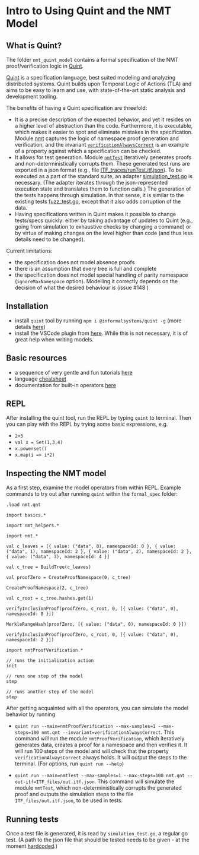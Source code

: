 # Intro to Using Quint and the NMT Model

## What is Quint?

The folder `nmt_quint_model` contains a formal specification of the NMT
proof/verification logic in [Quint](https://github.com/informalsystems/quint).

[Quint](https://github.com/informalsystems/quint) is a specification language,
best suited modeling and analyzing distributed systems.
Quint builds upon Temporal Logic of Actions (TLA) and aims to be easy to
learn and use, with state-of-the-art static analysis and development tooling.

The benefits of having a Quint specification are threefold:

- It is a precise description of the expected behavior,
and yet it resides on a higher level of abstraction than the code.
Furthermore, it is executable, which makes it easier to spot and
eliminate mistakes in the specification.
Module [nmt](../nmt_quint_model/nmt.qnt#L253)
captures the logic of namespace proof generation and verification,
and the invariant
[`verificationAlwaysCorrect`](../nmt_quint_model/nmt.qnt#L592)
is an example of a property against which a specification can be checked.
- It allows for test generation.
Module [`nmtTest`](../nmt_quint_model/nmt.qnt#LL597C17-L597C17)
iteratively generates proofs and non-deterministically corrupts them.
These generated test runs are exported in a json format
(e.g., file [ITF_traces/runTest.itf.json](../nmt_quint_model/ITF_files/runTest.itf.json)).
To be executed as a part of the standard suite, an adapter
[simulation_test.go](../simulation_test.go)
is necessary.
(The adapter iterates through the json-represented execution state and
translates them to function calls.)
The generation of the tests happens through simulation.
In that sense, it is similar to the existing tests
[fuzz_test.go](https://github.com/celestiaorg/nmt/blob/master/fuzz_test.go),
except that it also adds corruption of the data.
- Having specifications written in Quint makes it possible to change
tests/specs quickly:
either by taking advantage of updates to Quint
(e.g., going from simulation to exhaustive checks by changing a command)
or by virtue of making changes on the level higher than code
(and thus less details need to be changed).

Current limitations:

- the specification does not model absence proofs
- there is an assumption that every tree is full and complete
- the specification does not model special handling of parity namespace
(`ignoreMaxNamespace` option).
Modelling it correctly depends on the decision of what the desired
behaviour is (issue #148 )

## Installation

- install `quint` tool by running `npm i @informalsystems/quint -g`
(more details [here](https://github.com/informalsystems/quint/blob/main/quint/README.md))
- install the VSCode plugin from
[here](https://marketplace.visualstudio.com/items?itemName=informal.quint-vscode).
While this is not necessary, it is of great help when writing models.

## Basic resources

- a sequence of very gentle and fun tutorials
[here](https://github.com/informalsystems/quint/blob/main/tutorials/README.md)
- language [cheatsheet](https://github.com/informalsystems/quint/blob/main/doc/quint-cheatsheet.pdf)
- documentation for built-in operators
[here](https://github.com/informalsystems/quint/blob/main/doc/builtin.md)

## REPL

After installing the quint tool, run the REPL by typing `quint` to terminal.
Then you can play with the REPL by trying some basic expressions, e.g.

- `2+3`
- `val x = Set(1,3,4)`
- `x.powerset()`
- `x.map(i => i*2)`

## Inspecting the NMT model

As a first step, examine the model operators from within REPL.
Example commands to try out after running `quint` within the `formal_spec` folder:

```bluespec
.load nmt.qnt

import basics.*

import nmt_helpers.*

import nmt.*

val c_leaves = [{ value: ("data", 0), namespaceId: 0 }, { value: ("data", 1), namespaceId: 2 }, { value: ("data", 2), namespaceId: 2 }, { value: ("data", 3), namespaceId: 4 }]

val c_tree = BuildTree(c_leaves)

val proofZero = CreateProofNamespace(0, c_tree)

CreateProofNamespace(2, c_tree)

val c_root = c_tree.hashes.get(1)

verifyInclusionProof(proofZero, c_root, 0, [{ value: ("data", 0), namespaceId: 0 }])

MerkleRangeHash(proofZero, [{ value: ("data", 0), namespaceId: 0 }])

verifyInclusionProof(proofZero, c_root, 0, [{ value: ("data", 0), namespaceId: 2 }])

import nmtProofVerification.*

// runs the initialization action
init 

// runs one step of the model
step 

// runs another step of the model
step 
```

After getting acquainted with all the operators,
you can simulate the model behavior by running

- `quint run --main=nmtProofVerification --max-samples=1 --max-steps=100 nmt.qnt --invariant=verificationAlwaysCorrect`.
This command will run the module `nmtProofVerification`,
which iteratively generates data,
creates a proof for a namespace and then verifies it.
It will run 100 steps of the model and will check
that the property `verificationAlwaysCorrect` always holds.
It will output the steps to the terminal.
(For options, run `quint run --help`)

- `quint run --main=nmtTest --max-samples=1 --max-steps=100 nmt.qnt --out-itf=ITF_files/out.itf.json`.
This command will simulate the module `nmtTest`,
which non-deterministically corrupts the generated proof
and outputs the simulation steps to the file `ITF_files/out.itf.json`,
to be used in tests.

## Running tests

Once a test file is generated, it is read by `simulation_test.go`,
a regular go test.
(A path to the json file that should be tested needs to be given -
at the moment
[hardcoded](../simulation_test.go#L84).)
